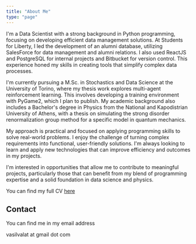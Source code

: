```yaml
---
title: "About Me"
type: "page"
---
```


I'm a Data Scientist with a strong background in Python programming, focusing on developing efficient data management solutions. At Students for Liberty, I led the development of an alumni database, utilizing SalesForce for data management and alumni relations. I also used ReactJS and PostgreSQL for internal projects and Bitbucket for version control. This experience honed my skills in creating tools that simplify complex data processes.

I'm currently pursuing a M.Sc. in Stochastics and Data Science at the University of Torino, where my thesis work explores multi-agent reinforcement learning. This involves developing a training environment with PyGame2, which I plan to publish. My academic background also includes a Bachelor's degree in Physics from the National and Kapodistrian University of Athens, with a thesis on simulating the strong disorder renormalization group method for a specific model in quantum mechanics.

My approach is practical and focused on applying programming skills to solve real-world problems. I enjoy the challenge of turning complex requirements into functional, user-friendly solutions. I'm always looking to learn and apply new technologies that can improve efficiency and outcomes in my projects.

I'm interested in opportunities that allow me to contribute to meaningful projects, particularly those that can benefit from my blend of programming expertise and a solid foundation in data science and physics.

You can find my full CV [here](/pdfs/cv.pdf)


## Contact

You can find me in my email address

vasilvalat at gmail dot com
